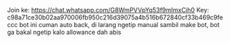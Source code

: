 Join ke: https://chat.whatsapp.com/G8WmPVVpYq53f9mImxCih0 
Key: c98a71ce30b02aa970006fb950c216d39075a4b516b672840cf33b469c9feccc
bot ini cuman auto back,
di larang ngetip manual sambil make bot,
bot ga bakal ngetip kalo allowance dah abis
